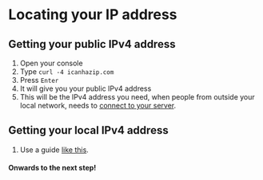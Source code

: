 # Locating your IP address

## Getting your public IPv4 address

1. Open your console
2. Type `curl -4 icanhazip.com`
3. Press `Enter`
4. It will give you your public IPv4 address
5. This will be the IPv4 address you need, when people from outside your local network, needs to [connect to your server](../../client-setup/using-modorganizer2-mo2/playing-skyrim-together-reborn/connecting-to-a-server.md).

## Getting your local IPv4 address

1. Use a guide [like this](https://tecadmin.net/how-to-find-ipv4-address-on-ubuntu-22-04/).



#### Onwards to the next step!
